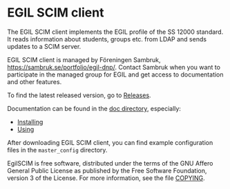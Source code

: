 # EGIL SCIM client

The EGIL SCIM client implements the EGIL profile of the SS 12000 
standard. It reads information about students, groups etc. from 
LDAP and sends updates to a SCIM server.

EGIL SCIM client is managed by Föreningen Sambruk, https://sambruk.se/portfolio/egil-dnp/.
Contact Sambruk when you want to participate in the managed group for EGIL and get access to documentation and other features.

To find the latest released version, go to 
[Releases](https://github.com/Sambruk/EgilSCIM/releases).

Documentation can be found in the 
[doc directory](https://github.com/Sambruk/EgilSCIM/tree/master/doc), especially:

 * [Installing](doc/INSTALL.md)
 * [Using](doc/USAGE.md)

After downloading EGIL SCIM client, you can find example configuration
files in the `master_config` directory.

EgilSCIM is free software, distributed under the terms of the GNU
Affero General Public License as published by the Free Software Foundation,
version 3 of the License.  For more information, see the file
[COPYING](COPYING).
